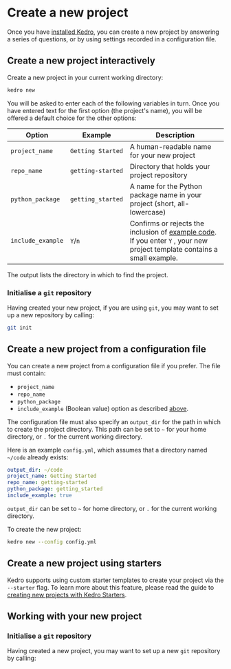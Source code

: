 # Create a new project

Once you have [installed Kedro](./02_install.md), you can create a new project by answering a series of questions, or by using settings recorded in a configuration file.

## Create a new project interactively

Create a new project in your current working directory:

```bash
kedro new
```

You will be asked to enter each of the following variables in turn. Once you have entered text for the first option (the project's name), you will be offered a default choice for the other options:

| Option            | Example           | Description                                                                                                                                                          |
| ----------------- | ----------------- | -------------------------------------------------------------------------------------------------------------------------------------------------------------------- |
| `project_name`    | `Getting Started` | A human-readable name for your new project                                                                                                                           |
| `repo_name`       | `getting-started` | Directory that holds your project repository                                                                                                                         |
| `python_package`  | `getting_started` | A name for the Python package name in your project (short, all-lowercase)                                                                                            |
| `include_example` | `Y`/`n`           | Confirms or rejects the inclusion of [example code](../02_getting_started/04_hello_kedro.md). If you enter `Y` , your new project template contains a small example. |

The output lists the directory in which to find the project.

### Initialise a `git` repository

Having created your new project, if you are using `git`, you may want to set up a new repository by calling:

```bash
git init
```

## Create a new project from a configuration file

You can create a new project from a configuration file if you prefer. The file must contain:

-   `project_name`
-   `repo_name`
-   `python_package`
-   `include_example` (Boolean value) option as described [above](../02_getting_started/03_new_project.md#Create-a-new-project-interactively).

The configuration file must also specify an `output_dir` for the path in which to create the project directory. This path can be set to `~` for your home directory, or `.` for the current working directory.

Here is an example `config.yml`, which assumes that a directory named `~/code` already exists:

```yaml
output_dir: ~/code
project_name: Getting Started
repo_name: getting-started
python_package: getting_started
include_example: true
```

`output_dir` can be set to `~` for home directory, or `.` for the current working directory.

To create the new project:

```bash
kedro new --config config.yml
```

## Create a new project using starters

Kedro supports using custom starter templates to create your project via the `--starter` flag. To learn more about this feature, please read the guide to [creating new projects with Kedro Starters](./05_starters.md).

## Working with your new project

### Initialise a `git` repository

Having created a new project, you may want to set up a new `git` repository by calling:
